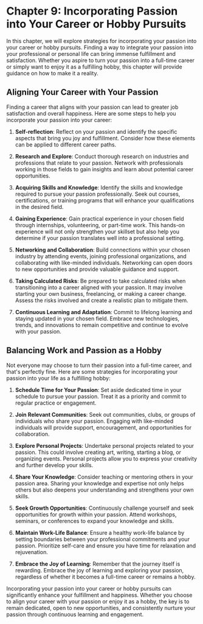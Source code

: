 Chapter 9: Incorporating Passion into Your Career or Hobby Pursuits
===================================================================

In this chapter, we will explore strategies for incorporating your passion into your career or hobby pursuits. Finding a way to integrate your passion into your professional or personal life can bring immense fulfillment and satisfaction. Whether you aspire to turn your passion into a full-time career or simply want to enjoy it as a fulfilling hobby, this chapter will provide guidance on how to make it a reality.

Aligning Your Career with Your Passion
--------------------------------------

Finding a career that aligns with your passion can lead to greater job satisfaction and overall happiness. Here are some steps to help you incorporate your passion into your career:

1. **Self-reflection**: Reflect on your passion and identify the specific aspects that bring you joy and fulfillment. Consider how these elements can be applied to different career paths.

2. **Research and Explore**: Conduct thorough research on industries and professions that relate to your passion. Network with professionals working in those fields to gain insights and learn about potential career opportunities.

3. **Acquiring Skills and Knowledge**: Identify the skills and knowledge required to pursue your passion professionally. Seek out courses, certifications, or training programs that will enhance your qualifications in the desired field.

4. **Gaining Experience**: Gain practical experience in your chosen field through internships, volunteering, or part-time work. This hands-on experience will not only strengthen your skillset but also help you determine if your passion translates well into a professional setting.

5. **Networking and Collaboration**: Build connections within your chosen industry by attending events, joining professional organizations, and collaborating with like-minded individuals. Networking can open doors to new opportunities and provide valuable guidance and support.

6. **Taking Calculated Risks**: Be prepared to take calculated risks when transitioning into a career aligned with your passion. It may involve starting your own business, freelancing, or making a career change. Assess the risks involved and create a realistic plan to mitigate them.

7. **Continuous Learning and Adaptation**: Commit to lifelong learning and staying updated in your chosen field. Embrace new technologies, trends, and innovations to remain competitive and continue to evolve with your passion.

Balancing Work and Passion as a Hobby
-------------------------------------

Not everyone may choose to turn their passion into a full-time career, and that's perfectly fine. Here are some strategies for incorporating your passion into your life as a fulfilling hobby:

1. **Schedule Time for Your Passion**: Set aside dedicated time in your schedule to pursue your passion. Treat it as a priority and commit to regular practice or engagement.

2. **Join Relevant Communities**: Seek out communities, clubs, or groups of individuals who share your passion. Engaging with like-minded individuals will provide support, encouragement, and opportunities for collaboration.

3. **Explore Personal Projects**: Undertake personal projects related to your passion. This could involve creating art, writing, starting a blog, or organizing events. Personal projects allow you to express your creativity and further develop your skills.

4. **Share Your Knowledge**: Consider teaching or mentoring others in your passion area. Sharing your knowledge and expertise not only helps others but also deepens your understanding and strengthens your own skills.

5. **Seek Growth Opportunities**: Continuously challenge yourself and seek opportunities for growth within your passion. Attend workshops, seminars, or conferences to expand your knowledge and skills.

6. **Maintain Work-Life Balance**: Ensure a healthy work-life balance by setting boundaries between your professional commitments and your passion. Prioritize self-care and ensure you have time for relaxation and rejuvenation.

7. **Embrace the Joy of Learning**: Remember that the journey itself is rewarding. Embrace the joy of learning and exploring your passion, regardless of whether it becomes a full-time career or remains a hobby.

Incorporating your passion into your career or hobby pursuits can significantly enhance your fulfillment and happiness. Whether you choose to align your career with your passion or enjoy it as a hobby, the key is to remain dedicated, open to new opportunities, and consistently nurture your passion through continuous learning and engagement.
